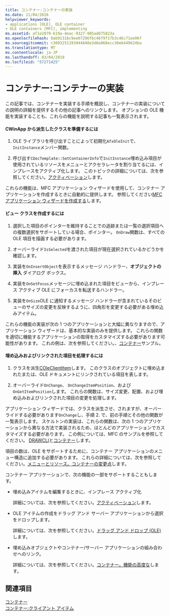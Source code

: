 ```yaml
---
title: コンテナー:コンテナーの実装
ms.date: 11/04/2016
helpviewer_keywords:
- applications [OLE], OLE container
- OLE containers [MFC], implementing
ms.assetid: af1e2079-619a-4eac-9327-985ad875823a
ms.openlocfilehash: 0ab91316c9ee07296fbc46f9f17b3c46c71ee96f
ms.sourcegitcommit: c3093251193944840e3d0a068ecc30e6449624ba
ms.translationtype: MT
ms.contentlocale: ja-JP
ms.lasthandoff: 03/04/2019
ms.locfileid: "57271425"
---
```

# <a name="containers-implementing-a-container"></a>コンテナー:コンテナーの実装

この記事では、コンテナーを実装する手順を概説し、コンテナーの実装についての説明の詳細を提供するその他の記事へのリンクします。 オプションの OLE 機能を実装することも、これらの機能を説明する記事も一覧表示されます。

#### <a name="to-prepare-your-cwinapp-derived-class"></a>CWinApp から派生したクラスを準備するには

1. OLE ライブラリを呼び出すことによって初期化`AfxOleInit`で、`InitInstance`メンバー関数。

1. 呼び出す`CDocTemplate::SetContainerInfo`で`InitInstance`埋め込み項目が使用されているリソースをメニューとアクセラレータを割り当てるには、インプレースをアクティブ化します。 このトピックの詳細については、次を参照してください。[アクティベーション](../mfc/activation-cpp.md)します。

これらの機能は、MFC アプリケーション ウィザードを使用して、コンテナー アプリケーションを作成するときに自動的に提供します。 参照してください[MFC アプリケーション ウィザードを作成する](../mfc/reference/mfc-application-wizard.md)します。

#### <a name="to-prepare-your-view-class"></a>ビュー クラスを作成するには

1. 選択した項目のポインターを維持することでの追跡または一覧の選択項目への複数選択をサポートしている場合、ポインター。 `OnDraw`関数は、すべての OLE 項目を描画する必要があります。

1. オーバーライド`IsSelected`を渡された項目が現在選択されているかどうかを確認します。

1. 実装を`OnInsertObject`を表示するメッセージ ハンドラー、**オブジェクトの挿入** ダイアログ ボックス。

1. 実装を`OnSetFocus`メッセージに埋め込まれた項目をビューから、インプレース アクティブ OLE にフォーカスを転送するハンドラー。

1. 実装を`OnSize`OLE に通知するメッセージ ハンドラーが含まれているそのビューのサイズの変更を反映するように、四角形を変更する必要がある埋め込みアイテム。

これらの機能の実装が次の 1 つのアプリケーションと大幅に異なりますので、アプリケーション ウィザードは、基本的な実装のみを提供します。 これらの関数を適切に機能するアプリケーションの取得をカスタマイズする必要があります可能性があります。 これの例は、次を参照してください。、[コンテナー](../visual-cpp-samples.md)サンプル。

#### <a name="to-handle-embedded-and-linked-items"></a>埋め込みおよびリンクされた項目を処理するには

1. クラスを派生[COleClientItem](../mfc/reference/coleclientitem-class.md)します。 このクラスのオブジェクトに埋め込まれたまたは、OLE ドキュメントにリンクされている項目を表します。

1. オーバーライド`OnChange`、 `OnChangeItemPosition`、および`OnGetItemPosition`します。 これらの関数は、サイズ変更、配置、および埋め込みおよびリンクされた項目の変更を処理します。

アプリケーション ウィザードでは、クラスを派生させ、されますが、オーバーライドする必要があります`OnChange`し、手順 2. で、前の手順とその他の関数が一覧表示します。 スケルトンの実装は、これらの関数は、次の 1 つのアプリケーションから異なる方法で実装されるため、ほとんどのアプリケーションでカスタマイズする必要があります。 この例については、MFC のサンプルを参照してください。 [DRAWCLI](../visual-cpp-samples.md)と[コンテナー](../visual-cpp-samples.md)します。

項目の数は、OLE をサポートするために、コンテナー アプリケーションのメニュー構造に追加する必要があります。 これらの詳細については、次を参照してください。[メニューとリソース。コンテナーの変更点](../mfc/menus-and-resources-container-additions.md)します。

コンテナー アプリケーションで、次の機能の一部をサポートすることもします。

- 埋め込みアイテムを編集するときに、インプレース アクティブ化

   詳細については、次を参照してください。[アクティベーション](../mfc/activation-cpp.md)します。

- OLE アイテムの作成をドラッグ アンド サーバー アプリケーションから選択をドロップします。

   詳細については、次を参照してください。[ドラッグ アンド ドロップ (OLE)](../mfc/drag-and-drop-ole.md)します。

- 埋め込みオブジェクトやコンテナー/サーバー アプリケーションの組み合わせへのリンク。

   詳細については、次を参照してください。[コンテナー。機能の高度な](../mfc/containers-advanced-features.md)します。

## <a name="see-also"></a>関連項目

[コンテナー](../mfc/containers.md)<br/>
[コンテナー:クライアント アイテム](../mfc/containers-client-items.md)
